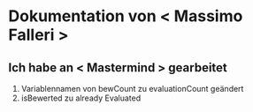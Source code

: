 # Dokumentation von < Massimo Falleri >

## Ich habe an < Mastermind > gearbeitet

1. Variablennamen von bewCount zu evaluationCount geändert
2. isBewerted zu already Evaluated
